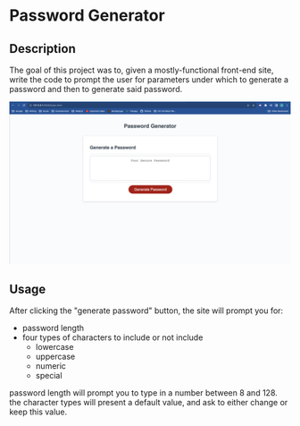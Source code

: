 # Password Generator

## Description

The goal of this project was to, given a mostly-functional front-end site, write the code to prompt the user for parameters under which to generate a password and then to generate said password.

![A screencap of the site](./site-screencap.png)

## Usage

After clicking the "generate password" button, the site will prompt you for:

- password length
- four types of characters to include or not include
  - lowercase
  - uppercase
  - numeric
  - special

password length will prompt you to type in a number between 8 and 128.
the character types will present a default value, and ask to either change or keep this value.
